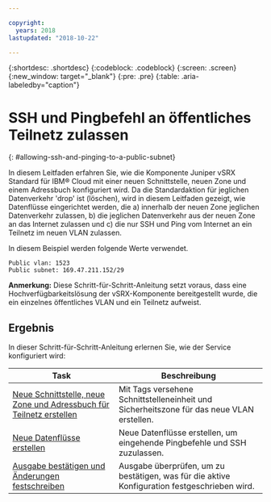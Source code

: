 ```yaml
---

copyright:
  years: 2018
lastupdated: "2018-10-22"

---
```


{:shortdesc: .shortdesc}
{:codeblock: .codeblock}
{:screen: .screen}
{:new_window: target="_blank"}
{:pre: .pre}
{:table: .aria-labeledby="caption"}

# SSH und Pingbefehl an öffentliches Teilnetz zulassen
{: #allowing-ssh-and-pinging-to-a-public-subnet}

In diesem Leitfaden erfahren Sie, wie die Komponente Juniper vSRX Standard für IBM® Cloud mit einer neuen Schnittstelle, neuen Zone und einem Adressbuch konfiguriert wird. Da die Standardaktion für jeglichen Datenverkehr 'drop' ist (löschen), wird in diesem Leitfaden gezeigt, wie Datenflüsse eingerichtet werden, die a) innerhalb der neuen Zone jeglichen Datenverkehr zulassen, b) die jeglichen Datenverkehr aus der neuen Zone an das Internet zulassen und c) die nur SSH und Ping vom Internet an ein Teilnetz im neuen VLAN zulassen.

In diesem Beispiel werden folgende Werte verwendet.
```
Public vlan: 1523
Public subnet: 169.47.211.152/29
```

**Anmerkung:** Diese Schritt-für-Schritt-Anleitung setzt voraus, dass eine Hochverfügbarkeitslösung der vSRX-Komponente bereitgestellt wurde, die ein einzelnes öffentliches VLAN und ein Teilnetz aufweist.

## Ergebnis

In dieser Schritt-für-Schritt-Anleitung erlernen Sie, wie der Service konfiguriert wird:

Task  | Beschreibung
------------- | -------------
[Neue Schnittstelle, neue Zone und Adressbuch für Teilnetz erstellen](/docs/infrastructure/vsrx?topic=vsrx-creating-the-new-interface-zone-and-address-book-subnet) | Mit Tags versehene Schnittstelleneinheit und Sicherheitszone für das neue VLAN erstellen.
[Neue Datenflüsse erstellen](/docs/infrastructure/vsrx?topic=vsrx-creating-your-new-traffic-flows) | Neue Datenflüsse erstellen, um eingehende Pingbefehle und SSH zuzulassen.
[Ausgabe bestätigen und Änderungen festschreiben](/docs/infrastructure/vsrx?topic=vsrx-confirming-the-output-and-commiting-the-changes) | Ausgabe überprüfen, um zu bestätigen, was für die aktive Konfiguration festgeschrieben wird.
